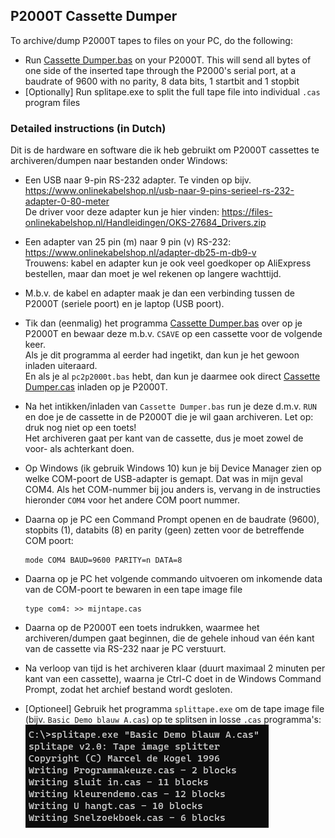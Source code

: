 ## P2000T Cassette Dumper

To archive/dump P2000T tapes to files on your PC, do the following:
* Run [Cassette Dumper.bas](</utilities/tapeconv/Cassette Dumper.bas>) on your P2000T. This will send all bytes of one side of the inserted tape through the P2000's serial port, at a baudrate of 9600 with no parity, 8 data bits, 1 startbit and 1 stopbit
* [Optionally] Run splitape.exe to split the full tape file into individual `.cas` program files

### Detailed instructions (in Dutch)

Dit is de hardware en software die ik heb gebruikt om P2000T cassettes te archiveren/dumpen naar bestanden onder Windows:

* Een USB naar 9-pin RS-232 adapter. Te vinden op bijv. https://www.onlinekabelshop.nl/usb-naar-9-pins-serieel-rs-232-adapter-0-80-meter \
De driver voor deze adapter kun je hier vinden: https://files-onlinekabelshop.nl/Handleidingen/OKS-27684_Drivers.zip
 
* Een adapter van 25 pin (m) naar 9 pin (v) RS-232:  https://www.onlinekabelshop.nl/adapter-db25-m-db9-v \
Trouwens: kabel en adapter kun je ook veel goedkoper op AliExpress bestellen, maar dan moet je wel rekenen op langere wachttijd.
 
* M.b.v. de kabel en adapter maak je dan een verbinding tussen de P2000T (seriele poort) en je laptop (USB poort).
 
* Tik dan (eenmalig) het programma [Cassette Dumper.bas](</utilities/tapeconv/Cassette Dumper.bas>) over op je P2000T en bewaar deze m.b.v. `CSAVE` op een cassette voor de volgende keer. \
Als je dit programma al eerder had ingetikt, dan kun je het gewoon inladen uiteraard. \
En als je al `pc2p2000t.bas` hebt, dan kun je daarmee ook direct [Cassette Dumper.cas](<../../cassettes/utilities/Cassette Dumper.cas>) inladen op je P2000T.
 
* Na het intikken/inladen van `Cassette Dumper.bas` run je deze d.m.v. `RUN` en doe je de cassette in de P2000T die je wil gaan archiveren. Let op: druk nog niet op een toets! \
 Het archiveren gaat per kant van de cassette, dus je moet zowel de voor- als achterkant doen.
 
* Op Windows (ik gebruik Windows 10) kun je bij Device Manager zien op welke COM-poort de USB-adapter is gemapt. Dat was in mijn geval COM4. Als het COM-nummer bij jou anders is, vervang in de instructies hieronder `COM4` voor het andere COM poort nummer.
 
* Daarna op je PC een Command Prompt openen en de baudrate (9600), stopbits (1), databits (8) en parity (geen) zetten voor de betreffende COM poort:
  ``` 
  mode COM4 BAUD=9600 PARITY=n DATA=8
  ```
 
* Daarna op je PC het volgende commando uitvoeren om inkomende data van de COM-poort te bewaren in een tape image file
  ```
  type com4: >> mijntape.cas
  ```

* Daarna op de P2000T een toets indrukken, waarmee het archiveren/dumpen gaat beginnen, die de gehele inhoud van één kant van de cassette via RS-232 naar je PC verstuurt.
 
* Na verloop van tijd is het archiveren klaar (duurt maximaal 2 minuten per kant van een cassette), waarna je Ctrl-C doet in de Windows Command Prompt, zodat het archief bestand wordt gesloten.

* [Optioneel] Gebruik het programma `splittape.exe` om de tape image file (bijv. `Basic Demo blauw A.cas`) op te splitsen in losse `.cas` programma's: \
![Example usage of splitape.exe](splitape_example.png)
